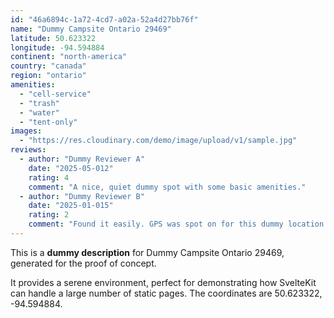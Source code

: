 ```yaml
---
id: "46a6894c-1a72-4cd7-a02a-52a4d27bb76f"
name: "Dummy Campsite Ontario 29469"
latitude: 50.623322
longitude: -94.594884
continent: "north-america"
country: "canada"
region: "ontario"
amenities:
  - "cell-service"
  - "trash"
  - "water"
  - "tent-only"
images:
  - "https://res.cloudinary.com/demo/image/upload/v1/sample.jpg"
reviews:
  - author: "Dummy Reviewer A"
    date: "2025-05-012"
    rating: 4
    comment: "A nice, quiet dummy spot with some basic amenities."
  - author: "Dummy Reviewer B"
    date: "2025-01-015"
    rating: 2
    comment: "Found it easily. GPS was spot on for this dummy location."
---
```


This is a **dummy description** for Dummy Campsite Ontario 29469, generated for the proof of concept.

It provides a serene environment, perfect for demonstrating how SvelteKit can handle a large number of static pages. The coordinates are 50.623322, -94.594884.
